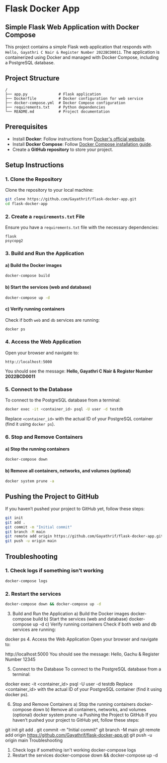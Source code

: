 # Flask Docker App

## Simple Flask Web Application with Docker Compose

This project contains a simple Flask web application that responds with `Hello, Gayathri C Nair & Register Number 2022BCD0011`. The application is containerized using Docker and managed with Docker Compose, including a PostgreSQL database.

## Project Structure
```
/
├── app.py              # Flask application
├── Dockerfile          # Docker configuration for web service
├── docker-compose.yml  # Docker Compose configuration
├── requirements.txt    # Python dependencies
└── README.md           # Project documentation
```

## Prerequisites
- Install **Docker**: Follow instructions from [Docker's official website](https://docs.docker.com/get-docker/).
- Install **Docker Compose**: Follow [Docker Compose installation guide](https://docs.docker.com/compose/install/).
- Create a **GitHub repository** to store your project.

## Setup Instructions

### 1. Clone the Repository
Clone the repository to your local machine:
```sh
git clone https://github.com/Gayathrif/flask-docker-app.git
cd flask-docker-app
```

### 2. Create a `requirements.txt` File
Ensure you have a `requirements.txt` file with the necessary dependencies:
```
flask
psycopg2
```

### 3. Build and Run the Application
#### a) Build the Docker images
```sh
docker-compose build
```
#### b) Start the services (web and database)
```sh
docker-compose up -d
```
#### c) Verify running containers
Check if both `web` and `db` services are running:
```sh
docker ps
```

### 4. Access the Web Application
Open your browser and navigate to:
```
http://localhost:5000
```
You should see the message: **Hello, Gayathri C Nair & Register Number 2022BCD0011**

### 5. Connect to the Database
To connect to the PostgreSQL database from a terminal:
```sh
docker exec -it <container_id> psql -U user -d testdb
```
Replace `<container_id>` with the actual ID of your PostgreSQL container (find it using `docker ps`).

### 6. Stop and Remove Containers
#### a) Stop the running containers
```sh
docker-compose down
```
#### b) Remove all containers, networks, and volumes (optional)
```sh
docker system prune -a
```

## Pushing the Project to GitHub
If you haven’t pushed your project to GitHub yet, follow these steps:
```sh
git init
git add .
git commit -m "Initial commit"
git branch -M main
git remote add origin https://github.com/Gayathrif/flask-docker-app.git
git push -u origin main
```

## Troubleshooting
### 1. Check logs if something isn't working
```sh
docker-compose logs
```
### 2. Restart the services
```sh
docker-compose down && docker-compose up -d
```


3. Build and Run the Application
a) Build the Docker images
docker-compose build
b) Start the services (web and database)
docker-compose up -d
c) Verify running containers
Check if both web and db services are running:

docker ps
4. Access the Web Application
Open your browser and navigate to:

http://localhost:5000
You should see the message: Hello, Gachu & Register Number 12345

5. Connect to the Database
To connect to the PostgreSQL database from a terminal:

docker exec -it <container_id> psql -U user -d testdb
Replace <container_id> with the actual ID of your PostgreSQL container (find it using docker ps).

6. Stop and Remove Containers
a) Stop the running containers
docker-compose down
b) Remove all containers, networks, and volumes (optional)
docker system prune -a
Pushing the Project to GitHub
If you haven’t pushed your project to GitHub yet, follow these steps:

git init
git add .
git commit -m "Initial commit"
git branch -M main
git remote add origin https://github.com/Gayathrif/flask-docker-app.git
git push -u origin main
Troubleshooting
1. Check logs if something isn't working
docker-compose logs
2. Restart the services
docker-compose down && docker-compose up -d
